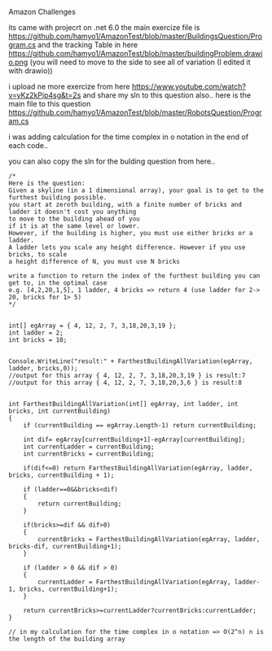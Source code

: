 Amazon Challenges 

its came with projecrt on .net 6.0
the main exercize file is https://github.com/hamyo1/AmazonTest/blob/master/BuildingsQuestion/Program.cs
and the tracking Table in here https://github.com/hamyo1/AmazonTest/blob/master/buildingProblem.drawio.png
(you will need to move to the side to see all of variation (I edited it with drawio))

i upload ne more exercize from here https://www.youtube.com/watch?v=yKz2kPip4sg&t=2s and share my sln to this question also..
here is the main file to this question https://github.com/hamyo1/AmazonTest/blob/master/RobotsQuestion/Program.cs

i was adding calculation for the time complex in o notation in the end of each code..



you can also copy the sln for the bulding question from here..

```
/*
Here is the question:
Given a skyline (in a 1 dimensional array), your goal is to get to the furthest building possible.
you start at zeroth building, with a finite number of bricks and ladder it doesn't cost you anything
to move to the building ahead of you
if it is at the same level or lower.
However, if the building is higher, you must use either bricks or a ladder.
A ladder lets you scale any height difference. However if you use bricks, to scale
a height difference of N, you must use N bricks

write a function to return the index of the furthest building you can get to, in the optimal case
e.g. [4,2,20,1,5], 1 ladder, 4 bricks => return 4 (use ladder for 2-> 20, bricks for 1> 5)
*/


int[] egArray = { 4, 12, 2, 7, 3,18,20,3,19 };
int ladder = 2;
int bricks = 10;


Console.WriteLine("result:" + FarthestBuildingAllVariation(egArray, ladder, bricks,0));
//output for this array { 4, 12, 2, 7, 3,18,20,3,19 } is result:7
//output for this array { 4, 12, 2, 7, 3,18,20,3,6 } is result:8


int FarthestBuildingAllVariation(int[] egArray, int ladder, int bricks, int currentBuilding)
{
    if (currentBuilding == egArray.Length-1) return currentBuilding;
    
    int dif= egArray[currentBuilding+1]-egArray[currentBuilding];
    int currentLadder = currentBuilding;
    int currentBricks = currentBuilding;
    
    if(dif<=0) return FarthestBuildingAllVariation(egArray, ladder, bricks, currentBuilding + 1);

    if (ladder==0&&bricks<dif)
    {
        return currentBuilding;
    }

    if(bricks>=dif && dif>0)
    {
        currentBricks = FarthestBuildingAllVariation(egArray, ladder, bricks-dif, currentBuilding+1);
    }

    if (ladder > 0 && dif > 0)
    {
        currentLadder = FarthestBuildingAllVariation(egArray, ladder-1, bricks, currentBuilding+1);
    }
    
    return currentBricks>=currentLadder?currentBricks:currentLadder;
}

// in my calculation for the time complex in o notation => O(2^n) n is the length of the building array

```
